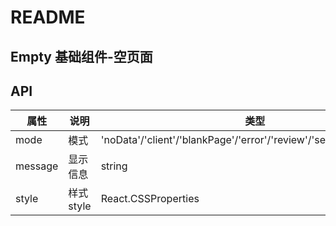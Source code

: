 # README
## Empty 基础组件-空页面
## API

属性 | 说明 | 类型 | 默认值 | 必选
----|-----|------|------|------
mode | 模式 | 'noData'/'client'/'blankPage'/'error'/'review'/'server'/'noNetwork' | 'noData' | false
message | 显示信息 | string | '暂无文件' | false
style | 样式style | React.CSSProperties | 无 | false
